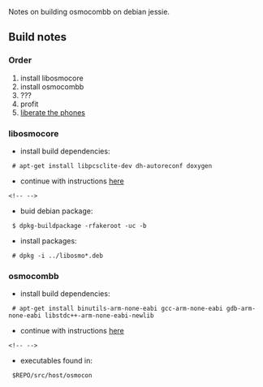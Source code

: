 Notes on building osmocombb on debian jessie.

## Build notes

### Order

1.  install libosmocore
2.  install osmocombb
3.  ???
4.  profit
5.  [liberate the phones](Osmocombb)

### libosmocore

-   install build dependencies:

` # apt-get install libpcsclite-dev dh-autoreconf doxygen`

-   continue with instructions
    [here](http://bb.osmocom.org/trac/wiki/libosmocore)

```{=html}
<!-- -->
```
-   buid debian package:

` $ dpkg-buildpackage -rfakeroot -uc -b`

-   install packages:

` # dpkg -i ../libosmo*.deb`

### osmocombb

-   install build dependencies:

` # apt-get install binutils-arm-none-eabi gcc-arm-none-eabi gdb-arm-none-eabi libstdc++-arm-none-eabi-newlib`

-   continue with instructions
    [here](http://bb.osmocom.org/trac/wiki/Software/GettingStarted)

```{=html}
<!-- -->
```
-   executables found in:

` $REPO/src/host/osmocon`
